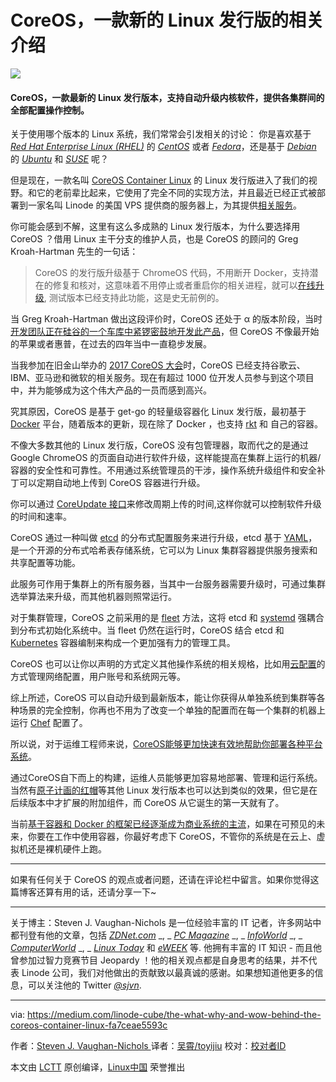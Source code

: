 CoreOS，一款新的 Linux 发行版的相关介绍
============================================================

![](https://cdn-images-1.medium.com/max/1600/1*znkOJQnw5_8Ko8VMEpRlpg.png)

#### CoreOS，一款最新的 Linux 发行版本，支持自动升级内核软件，提供各集群间的全部配置操作控制。

关于使用哪个版本的 Linux 系统，我们常常会引发相关的讨论：
你是喜欢基于 [_Red Hat Enterprise Linux (RHEL)_][1] 的 [_CentOS_][2] 或者 [_Fedora_][3]，还是基于 [_Debian_][4] 的 [_Ubuntu_][5]  和  [_SUSE_][6] 呢？

但是现在，一款名叫 [CoreOS Container Linux][7] 的 Linux 发行版进入了我们的视野。和它的老前辈比起来，它使用了完全不同的实现方法，并且最近已经正式被部署到一家名叫 Linode 的美国 VPS 提供商的服务器上，为其提供[相关服务][8]。

你可能会感到不解，这里有这么多成熟的 Linux 发行版本，为什么要选择用 CoreOS ？借用 Linux 主干分支的维护人员，也是 CoreOS 的顾问的 Greg Kroah-Hartman 先生的一句话：

> CoreOS 的发行版升级基于 ChromeOS 代码，不用断开 Docker，支持潜在的修复和核对，这意味着不用停止或者重启你的相关进程，就可以[在线升级][9], 测试版本已经支持此功能，这是史无前例的。

当 Greg Kroah-Hartman 做出这段评价时，CoreOS 还处于 α 的版本阶段，当时[开发团队正在硅谷的一个车库中紧锣密鼓地开发此产品][10]，但 CoreOS 不像最开始的苹果或者惠普，在过去的四年当中一直稳步发展。

当我参加在旧金山举办的 [2017 CoreOS 大会][11]时，CoreOS 已经支持谷歌云、IBM、亚马逊和微软的相关服务。现在有超过 1000 位开发人员参与到这个项目中，并为能够成为这个伟大产品的一员而感到高兴。

究其原因，CoreOS 是基于 get-go 的轻量级容器化 Linux 发行版，最初基于 [Docker][12] 平台，随着版本的更新，现在除了 Docker ，也支持 [rkt][13] 和 自己的容器。

不像大多数其他的 Linux 发行版，CoreOS 没有包管理器，取而代之的是通过 Google ChromeOS 的页面自动进行软件升级，这样能提高在集群上运行的机器/容器的安全性和可靠性。不用通过系统管理员的干涉，操作系统升级组件和安全补丁可以定期自动地上传到 CoreOS 容器进行升级。

你可以通过 [CoreUpdate 接口][14]来修改周期上传的时间,这样你就可以控制软件升级的时间和速率。

CoreOS 通过一种叫做 [etcd][15] 的分布式配置服务来进行升级，etcd 基于 [YAML][16]，是一个开源的分布式哈希表存储系统，它可以为 Linux 集群容器提供服务搜索和共享配置等功能。

此服务可作用于集群上的所有服务器，当其中一台服务器需要升级时，可通过集群选举算法来升级，而其他机器则照常运行。

对于集群管理，CoreOS 之前采用的是 [fleet][17] 方法，这将 etcd 和 [systemd][18] 强耦合到分布式初始化系统中。当 fleet 仍然在运行时，CoreOS 结合 etcd 和 [Kubernetes][19] 容器编制来构成一个更加强有力的管理工具。

CoreOS 也可以让你以声明的方式定义其他操作系统的相关规格，比如用[云配置][20]的方式管理网络配置，用户账号和系统网元等。

综上所述，CoreOS 可以自动升级到最新版本，能让你获得从单独系统到集群等各种场景的完全控制，你再也不用为了改变一个单独的配置而在每一个集群的机器上运行 [Chef][21] 配置了。

所以说，对于运维工程师来说，[CoreOS能够更加快速有效地帮助你部署各种平台系统][22]。

通过CoreOS自下而上的构建，运维人员能够更加容易地部署、管理和运行系统。当然有[原子计画的红帽][23]等其他 Linux 发行版本也可以达到类似的效果，但它是在后续版本中才扩展的附加组件，而 CoreOS 从它诞生的第一天就有了。

当前[基于容器和 Docker 的框架已经逐渐成为商业系统的主流][24]，如果在可预见的未来，你要在工作中使用容器，你最好考虑下 CoreOS，不管你的系统是在云上、虚拟机还是裸机硬件上跑。

* * *
如果有任何关于 CoreOS 的观点或者问题，还请在评论栏中留言。如果你觉得这篇博客还算有用的话，还请分享一下~
* * *

关于博主：Steven J. Vaughan-Nichols 是一位经验丰富的 IT 记者，许多网站中都刊登有他的文章，包括 [_ZDNet.com_][25]  _, _  [_PC Magazine_][26]  _, _  [_InfoWorld_][27]  _, _  [_ComputerWorld_][28]  _, _  [_Linux Today_][29] 和 [_eWEEK_][30] 等. 他拥有丰富的 IT 知识 - 而且他曾参加过智力竞赛节目 Jeopardy ！他的相关观点都是自身思考的结果，并不代表 Linode 公司，我们对他做出的贡献致以最真诚的感谢。如果想知道他更多的信息，可以关注他的 Twitter [_@sjvn_][31].

--------------------------------------------------------------------------------

via: https://medium.com/linode-cube/the-what-why-and-wow-behind-the-coreos-container-linux-fa7ceae5593c

作者：[Steven J. Vaughan-Nichols ][a]
译者：[吴霄/toyijiu](https://github.com/toyijiu)
校对：[校对者ID](https://github.com/校对者ID)

本文由 [LCTT](https://github.com/LCTT/TranslateProject) 原创编译，[Linux中国](https://linux.cn/) 荣誉推出

[a]:https://medium.com/linode-cube/the-what-why-and-wow-behind-the-coreos-container-linux-fa7ceae5593c
[1]:https://www.redhat.com/en/technologies/linux-platforms/enterprise-linux
[2]:https://www.centos.org/
[3]:https://getfedora.org/
[4]:https://www.debian.org/
[5]:https://www.ubuntu.com/
[6]:https://www.suse.com/
[7]:https://coreos.com/os/docs/latest
[8]:https://www.linode.com/docs/platform/use-coreos-container-linux-on-linode
[9]:https://plus.google.com/+gregkroahhartman/posts/YvWFmPa9kVf
[10]:https://www.wired.com/2013/08/coreos-the-new-linux/
[11]:https://coreos.com/fest/
[12]:https://www.docker.com/
[13]:https://coreos.com/rkt
[14]:https://coreos.com/products/coreupdate/
[15]:https://github.com/coreos/etcd
[16]:http://yaml.org/
[17]:https://github.com/coreos/fleet
[18]:https://www.freedesktop.org/wiki/Software/systemd/
[19]:https://kubernetes.io/
[20]:https://coreos.com/os/docs/latest/cloud-config.html
[21]:https://insights.hpe.com/articles/what-is-chef-a-primer-for-devops-newbies-1704.html
[22]:https://blogs.dxc.technology/2017/06/08/coreos-moves-in-on-cloud-devops-with-kubernetes/
[23]:http://www.projectatomic.io/
[24]:http://www.zdnet.com/article/what-is-docker-and-why-is-it-so-darn-popular/
[25]:http://www.zdnet.com/meet-the-team/us/steven-j-vaughan-nichols/
[26]:http://www.pcmag.com/author-bio/steven-j.-vaughan-nichols
[27]:http://www.infoworld.com/author/Steven-J.-Vaughan_Nichols/
[28]:http://www.computerworld.com/author/Steven-J.-Vaughan_Nichols/
[29]:http://www.linuxtoday.com/author/Steven+J.+Vaughan-Nichols/
[30]:http://www.eweek.com/cp/bio/Steven-J.-Vaughan-Nichols/
[31]:http://www.twitter.com/sjvn
